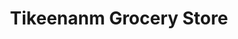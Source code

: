---
title: "Tikeenanm Grocery Store"
url: /springfield/tikeenanm-grocery-store/
shop: Supermarkt
---